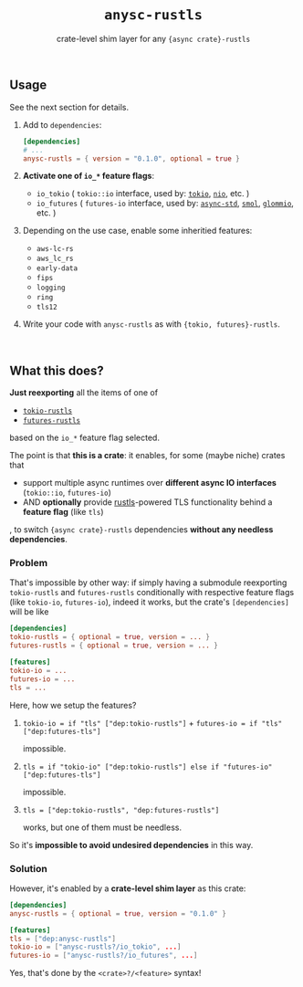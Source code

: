 <div align="center">
    <h1><code>anysc-rustls</code></h1>
    <p>crate-level shim layer for any <code>{async crate}-rustls</code></p>
</div>

<br/>

## Usage

See the next section for details.

1. Add to `dependencies`:
  
    ```toml
    [dependencies]
    # ...
    anysc-rustls = { version = "0.1.0", optional = true }
    ```

2. **Activate one of `io_*` feature flags**:
  
    - `io_tokio` ( `tokio::io` interface, used by:
      [`tokio`](https://github.com/tokio-rs/tokio),
      [`nio`](https://github.com/nurmohammed840/nio),
      etc. )
    - `io_futures` ( `futures-io` interface, used by:
      [`async-std`](https://github.com/async-rs/async-std),
      [`smol`](https://github.com/smol-rs/smol),
      [`glommio`](https://github.com/DataDog/glommio),
      etc. )

3. Depending on the use case, enable some inheritied features:
  
    - `aws-lc-rs`
    - `aws_lc_rs`
    - `early-data`
    - `fips`
    - `logging`
    - `ring`
    - `tls12`

4. Write your code with `anysc-rustls` as with `{tokio, futures}-rustls`.

<br/>

## What this does?

**Just reexporting** all the items of one of

- [`tokio-rustls`](https://github.com/rustls/tokio-rustls)
- [`futures-rustls`](https://github.com/rustls/futures-rustls)

based on the `io_*` feature flag selected.

The point is that **this is a crate**: it enables,
for some (maybe niche) crates that

* support multiple async runtimes over **different async IO interfaces**
  (`tokio::io`, `futures-io`)
* AND **optionally** provide [rustls](`https://github.com/rustls/rustls`)-powered TLS functionality
  behind a **feature flag** (like `tls`)

, to switch `{async crate}-rustls` dependencies **without any needless dependencies**.

### Problem

That's impossible by other way: if simply having a submodule reexporting
`tokio-rustls` and `futures-rustls` conditionally with respective feature flags (like `tokio-io`, `futures-io`),
indeed it works, but the crate's `[dependencies]` will be like

```toml
[dependencies]
tokio-rustls = { optional = true, version = ... }
futures-rustls = { optional = true, version = ... }

[features]
tokio-io = ...
futures-io = ...
tls = ...
```

Here, how we setup the features?

1. `tokio-io = if "tls" ["dep:tokio-rustls"]` + `futures-io = if "tls" ["dep:futures-tls"]`

    impossible.

2. `tls = if "tokio-io" ["dep:tokio-rustls"] else if "futures-io" ["dep:futures-tls"]`

    impossible.

3. `tls = ["dep:tokio-rustls", "dep:futures-rustls"]`

    works, but one of them must be needless.

So it's **impossible to avoid undesired dependencies** in this way.

### Solution

However, it's enabled by a **crate-level shim layer** as this crate:

```toml
[dependencies]
anysc-rustls = { optional = true, version = "0.1.0" }

[features]
tls = ["dep:anysc-rustls"]
tokio-io = ["anysc-rustls?/io_tokio", ...]
futures-io = ["anysc-rustls?/io_futures", ...]
```

Yes, that's done by the `<crate>?/<feature>` syntax!
